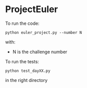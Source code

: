 # ProjectEuler

To run the code:

```
python euler_project.py --number N
```
with:

- N is the challenge number

To run the tests:

```commandline
python test_dayXX.py 
```

in the right directory
